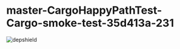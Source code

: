 # master-CargoHappyPathTest-Cargo-smoke-test-35d413a-231

![depshield](https://depshield.sonatype.org/badges/depshield-prod/master-CargoHappyPathTest-Cargo-smoke-test-35d413a-231/depshield.svg)